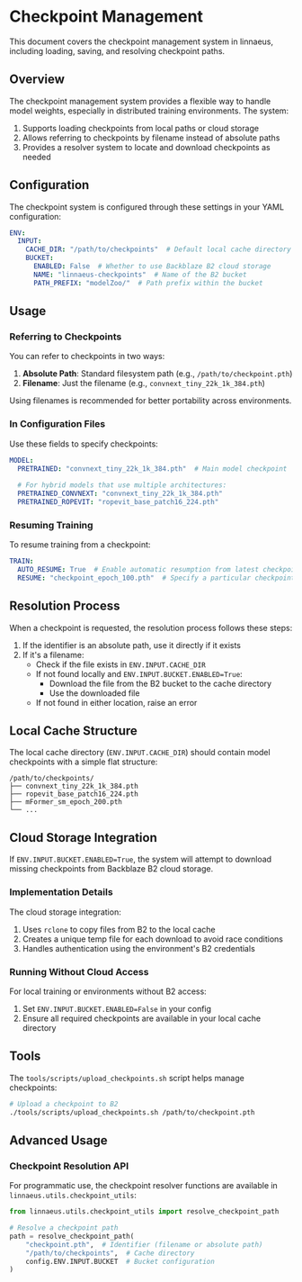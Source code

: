 # Checkpoint Management

This document covers the checkpoint management system in linnaeus, including loading, saving, and resolving checkpoint paths.

## Overview

The checkpoint management system provides a flexible way to handle model weights, especially in distributed training environments. The system:

1. Supports loading checkpoints from local paths or cloud storage
2. Allows referring to checkpoints by filename instead of absolute paths
3. Provides a resolver system to locate and download checkpoints as needed

## Configuration

The checkpoint system is configured through these settings in your YAML configuration:

```yaml
ENV:
  INPUT:
    CACHE_DIR: "/path/to/checkpoints"  # Default local cache directory
    BUCKET:
      ENABLED: False  # Whether to use Backblaze B2 cloud storage
      NAME: "linnaeus-checkpoints"  # Name of the B2 bucket
      PATH_PREFIX: "modelZoo/"  # Path prefix within the bucket
```

## Usage

### Referring to Checkpoints

You can refer to checkpoints in two ways:

1. **Absolute Path**: Standard filesystem path (e.g., `/path/to/checkpoint.pth`)
2. **Filename**: Just the filename (e.g., `convnext_tiny_22k_1k_384.pth`)

Using filenames is recommended for better portability across environments.

### In Configuration Files

Use these fields to specify checkpoints:

```yaml
MODEL:
  PRETRAINED: "convnext_tiny_22k_1k_384.pth"  # Main model checkpoint
  
  # For hybrid models that use multiple architectures:
  PRETRAINED_CONVNEXT: "convnext_tiny_22k_1k_384.pth"
  PRETRAINED_ROPEVIT: "ropevit_base_patch16_224.pth"
```

### Resuming Training

To resume training from a checkpoint:

```yaml
TRAIN:
  AUTO_RESUME: True  # Enable automatic resumption from latest checkpoint
  RESUME: "checkpoint_epoch_100.pth"  # Specify a particular checkpoint to resume from
```

## Resolution Process

When a checkpoint is requested, the resolution process follows these steps:

1. If the identifier is an absolute path, use it directly if it exists
2. If it's a filename:
   - Check if the file exists in `ENV.INPUT.CACHE_DIR`
   - If not found locally and `ENV.INPUT.BUCKET.ENABLED=True`:
     - Download the file from the B2 bucket to the cache directory
     - Use the downloaded file
   - If not found in either location, raise an error

## Local Cache Structure

The local cache directory (`ENV.INPUT.CACHE_DIR`) should contain model checkpoints with a simple flat structure:

```
/path/to/checkpoints/
├── convnext_tiny_22k_1k_384.pth
├── ropevit_base_patch16_224.pth
├── mFormer_sm_epoch_200.pth
└── ...
```

## Cloud Storage Integration

If `ENV.INPUT.BUCKET.ENABLED=True`, the system will attempt to download missing checkpoints from Backblaze B2 cloud storage.

### Implementation Details

The cloud storage integration:

1. Uses `rclone` to copy files from B2 to the local cache
2. Creates a unique temp file for each download to avoid race conditions
3. Handles authentication using the environment's B2 credentials

### Running Without Cloud Access

For local training or environments without B2 access:

1. Set `ENV.INPUT.BUCKET.ENABLED=False` in your config
2. Ensure all required checkpoints are available in your local cache directory

## Tools

The `tools/scripts/upload_checkpoints.sh` script helps manage checkpoints:

```bash
# Upload a checkpoint to B2
./tools/scripts/upload_checkpoints.sh /path/to/checkpoint.pth
```

## Advanced Usage

### Checkpoint Resolution API

For programmatic use, the checkpoint resolver functions are available in `linnaeus.utils.checkpoint_utils`:

```python
from linnaeus.utils.checkpoint_utils import resolve_checkpoint_path

# Resolve a checkpoint path
path = resolve_checkpoint_path(
    "checkpoint.pth",  # Identifier (filename or absolute path)
    "/path/to/checkpoints",  # Cache directory
    config.ENV.INPUT.BUCKET  # Bucket configuration
)
```